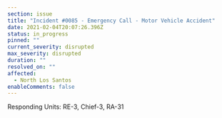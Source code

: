 ```yaml
---
section: issue
title: "Incident #0085 - Emergency Call - Motor Vehicle Accident"
date: 2021-02-04T20:07:26.396Z
status: in_progress
pinned: ""
current_severity: disrupted
max_severity: disrupted
duration: ""
resolved_on: ""
affected:
  - North Los Santos
enableComments: false
---
```

Responding Units: RE-3, Chief-3, RA-31